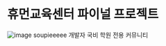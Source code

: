 # 휴먼교육센터 파이널 프로젝트
![image](https://github.com/jane5am/realFinal/assets/107957837/17f07edc-f0c9-47b0-9f93-5dc5b4787a4a)
soupieeeee 개발자 국비 학원 전용 커뮤니티

